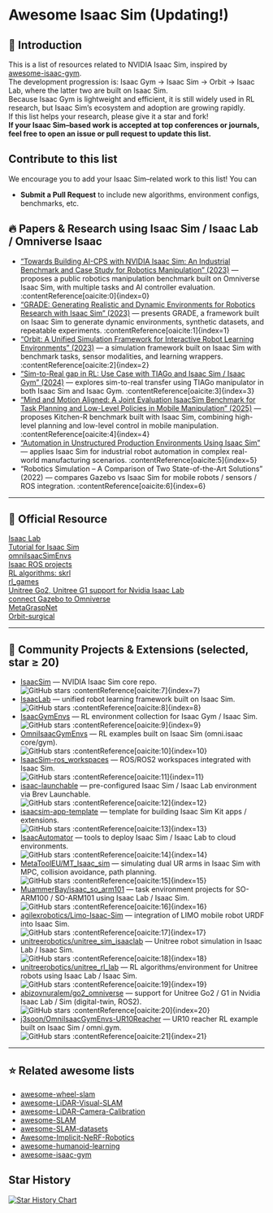 # Awesome Isaac Sim (Updating!)

## 📝 Introduction

This is a list of resources related to NVIDIA Isaac Sim, inspired by [awesome-isaac-gym](https://github.com/wangcongrobot/awesome-isaac-gym).  
The development progression is: Isaac Gym → Isaac Sim → Orbit → Isaac Lab, where the latter two are built on Isaac Sim.  
Because Isaac Gym is lightweight and efficient, it is still widely used in RL research, but Isaac Sim’s ecosystem and adoption are growing rapidly.  
If this list helps your research, please give it a star and fork!  
**If your Isaac Sim–based work is accepted at top conferences or journals, feel free to open an issue or pull request to update this list.**

## Contribute to this list

We encourage you to add your Isaac Sim–related work to this list! You can  
- **Submit a Pull Request** to include new algorithms, environment configs, benchmarks, etc.

## 🔥 Papers & Research using Isaac Sim / Isaac Lab / Omniverse Isaac

- [“Towards Building AI-CPS with NVIDIA Isaac Sim: An Industrial Benchmark and Case Study for Robotics Manipulation” (2023)](https://arxiv.org/abs/2308.00055) — proposes a public robotics manipulation benchmark built on Omniverse Isaac Sim, with multiple tasks and AI controller evaluation. :contentReference[oaicite:0]{index=0}  
- [“GRADE: Generating Realistic and Dynamic Environments for Robotics Research with Isaac Sim” (2023)](https://arxiv.org/abs/2303.04466) — presents GRADE, a framework built on Isaac Sim to generate dynamic environments, synthetic datasets, and repeatable experiments. :contentReference[oaicite:1]{index=1}  
- [“Orbit: A Unified Simulation Framework for Interactive Robot Learning Environments” (2023)](https://arxiv.org/abs/2301.04195) — a simulation framework built on Isaac Sim with benchmark tasks, sensor modalities, and learning wrappers. :contentReference[oaicite:2]{index=2}  
- [“Sim-to-Real gap in RL: Use Case with TIAGo and Isaac Sim / Isaac Gym” (2024)](https://arxiv.org/abs/2403.07091) — explores sim-to-real transfer using TIAGo manipulator in both Isaac Sim and Isaac Gym. :contentReference[oaicite:3]{index=3}  
- [“Mind and Motion Aligned: A Joint Evaluation IsaacSim Benchmark for Task Planning and Low-Level Policies in Mobile Manipulation” (2025)](https://arxiv.org/abs/2508.15663) — proposes Kitchen-R benchmark built with Isaac Sim, combining high-level planning and low-level control in mobile manipulation. :contentReference[oaicite:4]{index=4}  
- [“Automation in Unstructured Production Environments Using Isaac Sim”](https://www.sciencedirect.com/science/article/pii/S2212827124013301) — applies Isaac Sim for industrial robot automation in complex real-world manufacturing scenarios. :contentReference[oaicite:5]{index=5}  
- “Robotics Simulation – A Comparison of Two State-of-the-Art Solutions” (2022) — compares Gazebo vs Isaac Sim for mobile robots / sensors / ROS integration. :contentReference[oaicite:6]{index=6}  

---

## 🚩 Official Resource

[Isaac Lab](https://github.com/isaac-sim/IsaacLab)  
[Tutorial for Isaac Sim](https://docs.omniverse.nvidia.com/isaacsim/latest/core_api_tutorials/tutorial_core_hello_world.html)  
[omniIsaacSimEnvs](https://github.com/isaac-sim/OmniIsaacGymEnvs)  
[Isaac ROS projects](https://github.com/NVIDIA-ISAAC-ROS)  
[RL algorithms: skrl](https://github.com/Toni-SM/skrl)  
[rl_games](https://github.com/Denys88/rl_games)  
[Unitree Go2, Unitree G1 support for Nvidia Isaac Lab](https://github.com/abizovnuralem/go2_omniverse)  
[connect Gazebo to Omniverse](https://github.com/gazebosim/gz-omni)  
[MetaGraspNet](https://github.com/maximiliangilles/MetaGraspNet)  
[Orbit-surgical](https://github.com/orbit-surgical/orbit-surgical)

---

## 🔧 Community Projects & Extensions (selected, star ≥ 20)

- [IsaacSim](https://github.com/isaac-sim/IsaacSim) — NVIDIA Isaac Sim core repo.  
  ![GitHub stars](https://img.shields.io/github/stars/isaac-sim/IsaacSim?style=social) :contentReference[oaicite:7]{index=7}  
- [IsaacLab](https://github.com/isaac-sim/IsaacLab) — unified robot learning framework built on Isaac Sim.  
  ![GitHub stars](https://img.shields.io/github/stars/isaac-sim/IsaacLab?style=social) :contentReference[oaicite:8]{index=8}  
- [IsaacGymEnvs](https://github.com/isaac-sim/IsaacGymEnvs) — RL environment collection for Isaac Gym / Isaac Sim.  
  ![GitHub stars](https://img.shields.io/github/stars/isaac-sim/IsaacGymEnvs?style=social) :contentReference[oaicite:9]{index=9}  
- [OmniIsaacGymEnvs](https://github.github.io/isaac-sim/OmniIsaacGymEnvs) — RL examples built on Isaac Sim (omni.isaac core/gym).  
  ![GitHub stars](https://img.shields.io/github/stars/isaac-sim/OmniIsaacGymEnvs?style=social) :contentReference[oaicite:10]{index=10}  
- [IsaacSim-ros_workspaces](https://github.com/isaac-sim/IsaacSim-ros_workspaces) — ROS/ROS2 workspaces integrated with Isaac Sim.  
  ![GitHub stars](https://img.shields.io/github/stars/isaac-sim/IsaacSim-ros_workspaces?style=social) :contentReference[oaicite:11]{index=11}  
- [isaac-launchable](https://github.com/isaac-sim/isaac-launchable) — pre-configured Isaac Sim / Isaac Lab environment via Brev Launchable.  
  ![GitHub stars](https://img.shields.io.github/stars/isaac-sim/isaac-launchable?style=social) :contentReference[oaicite:12]{index=12}  
- [isaacsim-app-template](https://github.com/isaac-sim/isaacsim-app-template) — template for building Isaac Sim Kit apps / extensions.  
  ![GitHub stars](https://img.shields.io/github/stars/isaac-sim/isaacsim-app-template?style=social) :contentReference[oaicite:13]{index=13}  
- [IsaacAutomator](https://github.com/isaac-sim/IsaacAutomator) — tools to deploy Isaac Sim / Isaac Lab to cloud environments.  
  ![GitHub stars](https://img.shields.io/github/stars/isaac-sim/IsaacAutomator?style=social) :contentReference[oaicite:14]{index=14}  
- [MetaToolEU/MT_Isaac_sim](https://github.com/MetaToolEU/MT_Isaac_sim) — simulating dual UR arms in Isaac Sim with MPC, collision avoidance, path planning.  
  ![GitHub stars](https://img.shields.io/github/stars/MetaToolEU/MT_Isaac_sim?style=social) :contentReference[oaicite:15]{index=15}  
- [MuammerBay/isaac_so_arm101](https://github.com/MuammerBay/isaac_so_arm101) — task environment projects for SO-ARM100 / SO-ARM101 using Isaac Lab / Isaac Sim.  
  ![GitHub stars](https://img.shields.io/github/stars/MuammerBay/isaac_so_arm101?style=social) :contentReference[oaicite:16]{index=16}  
- [agilexrobotics/Limo-Isaac-Sim](https://github.com/agilexrobotics/Limo-Isaac-Sim) — integration of LIMO mobile robot URDF into Isaac Sim.  
  ![GitHub stars](https://img.shields.io/github/stars/agilexrobotics/Limo-Isaac-Sim?style=social) :contentReference[oaicite:17]{index=17}  
- [unitreerobotics/unitree_sim_isaaclab](https://github.com/unitreerobotics/unitree_sim_isaaclab) — Unitree robot simulation in Isaac Lab / Isaac Sim.  
  ![GitHub stars](https://img.shields.io/github/stars/unitreerobotics/unitree_sim_isaaclab?style=social) :contentReference[oaicite:18]{index=18}  
- [unitreerobotics/unitree_rl_lab](https://github.com/unitreerobotics/unitree_rl_lab) — RL algorithms/environment for Unitree robots using Isaac Lab / Isaac Sim.  
  ![GitHub stars](https://img.shields.io/github/stars/unitreerobotics/unitree_rl_lab?style=social) :contentReference[oaicite:19]{index=19}  
- [abizovnuralem/go2_omniverse](https://github.com/abizovnuralem/go2_omniverse) — support for Unitree Go2 / G1 in Nvidia Isaac Lab / Sim (digital-twin, ROS2).  
  ![GitHub stars](https://img.shields.io/github/stars/abizovnuralem/go2_omniverse?style=social) :contentReference[oaicite:20]{index=20}  
- [j3soon/OmniIsaacGymEnvs-UR10Reacher](https://github.com/j3soon/OmniIsaacGymEnvs-UR10Reacher) — UR10 reacher RL example built on Isaac Sim / omni.gym.  
  ![GitHub stars](https://img.shields.io/github/stars/j3soon/OmniIsaacGymEnvs-UR10Reacher?style=social) :contentReference[oaicite:21]{index=21}  

---

## ⭐ Related awesome lists

- [awesome-wheel-slam](https://github.com/sjtuyinjie/awesome-wheel-slam)  
- [awesome-LiDAR-Visual-SLAM](https://github.com/sjtuyinjie/awesome-LiDAR-Visual-SLAM)  
- [awesome-LiDAR-Camera-Calibration](https://github.com/Deephome/Awesome-LiDAR-Camera-Calibration)  
- [awesome-SLAM](https://github.com/SilenceOverflow/Awesome-SLAM)  
- [awesome-SLAM-datasets](https://github.com/youngguncho/awesome-slam-datasets)  
- [Awesome-Implicit-NeRF-Robotics](https://github.com/zubair-irshad/Awesome-Implicit-NeRF-Robotics)  
- [awesome-humanoid-learning](https://github.com/jonyzhang2023/awesome-humanoid-learning)  
- [awesome-isaac-gym](https://github.com/wangcongrobot/awesome-isaac-gym)  

## Star History

[![Star History Chart](https://api.star-history.com/svg?repos=sjtuyinjie/awesome-isaac-sim&type=Timeline)](https://star-history.com/#sjtuyinjie/awesome-isaac-sim&Timeline)
